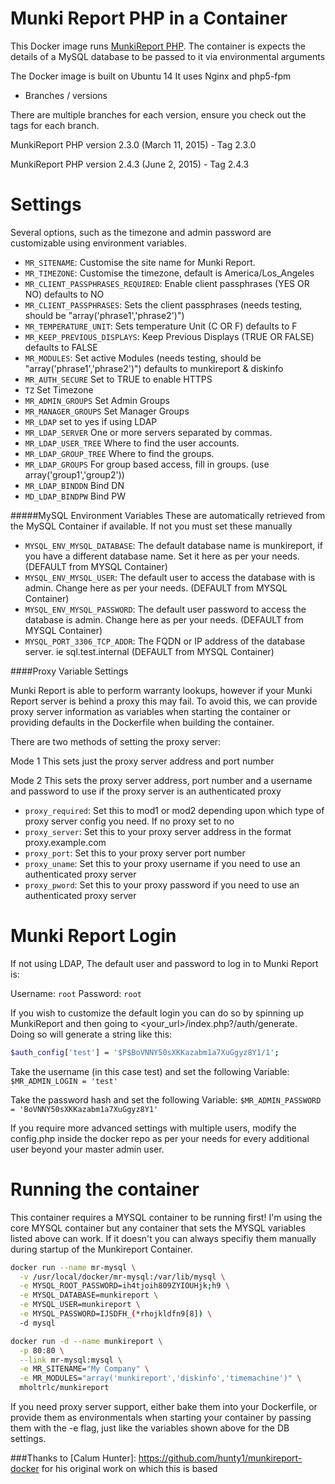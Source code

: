 Munki Report PHP in a Container
=============

This Docker image runs [MunkiReport PHP](https://github.com/munkireport/munkireport-php).
The container is expects the details of a MySQL database to be passed to it via environmental arguments

The Docker image is built on Ubuntu 14
It uses Nginx and php5-fpm

* Branches / versions

There are multiple branches for each version, ensure you check out the tags for each branch.

MunkiReport PHP version 2.3.0 (March 11, 2015) - Tag 2.3.0

MunkiReport PHP version 2.4.3 (June 2, 2015) - Tag 2.4.3


# Settings

Several options, such as the timezone and admin password are customizable using environment variables.

* ``MR_SITENAME``: Customise the site name for Munki Report.
* ``MR_TIMEZONE``: Customise the timezone, default is America/Los_Angeles
* ``MR_CLIENT_PASSPHRASES_REQUIRED``: Enable client passphrases (YES OR NO) defaults to NO
* ``MR_CLIENT_PASSPHRASES``: Sets the client passphrases (needs testing, should be "array('phrase1','phrase2')")
* ``MR_TEMPERATURE_UNIT``: Sets temperature Unit (C OR F) defaults to F
* ``MR_KEEP_PREVIOUS_DISPLAYS``: Keep Previous Displays (TRUE OR FALSE) defaults to FALSE
* ``MR_MODULES``: Set active Modules (needs testing, should be "array('phrase1','phrase2')") defaults to munkireport & diskinfo
* ``MR_AUTH_SECURE`` Set to TRUE to enable HTTPS
* ``TZ`` Set Timezone
* ``MR_ADMIN_GROUPS`` Set Admin Groups
* ``MR_MANAGER_GROUPS`` Set Manager Groups
* ``MR_LDAP`` set to yes if using LDAP
* ``MR_LDAP_SERVER`` One or more servers separated by commas.
* ``MR_LDAP_USER_TREE`` Where to find the user accounts.
* ``MR_LDAP_GROUP_TREE`` Where to find the groups.
* ``MR_LDAP_GROUPS`` For group based access, fill in groups. (use array('group1','group2'))
* ``MR_LDAP_BINDDN`` Bind DN
* ``MD_LDAP_BINDPW`` Bind PW


#####MySQL Environment Variables
These are automatically retrieved from the  MySQL Container if available.  If not you must set these manually

* ``MYSQL_ENV_MYSQL_DATABASE``: The default database name is munkireport, if you have a different database name. Set it here as per your needs. (DEFAULT from MYSQL Container)
* ``MYSQL_ENV_MYSQL_USER``: The default user to access the database with is admin. Change here as per your needs. (DEFAULT from MYSQL Container)
* ``MYSQL_ENV_MYSQL_PASSWORD``: The default user password to access the database is admin. Change here as per your needs. (DEFAULT from MYSQL Container)
* ``MYSQL_PORT_3306_TCP_ADDR``: The FQDN or IP address of the database server. ie sql.test.internal (DEFAULT from MYSQL Container)

####Proxy Variable Settings

Munki Report is able to perform warranty lookups, however if your Munki Report server is behind a proxy this may fail.
To avoid this, we can provide proxy server information as variables when starting the container or providing defaults
in the Dockerfile when building the container.

There are two methods of setting the proxy server:

Mode 1
This sets just the proxy server address and port number

Mode 2
This sets the proxy server address, port number and a username and password to use if the proxy server is an authenticated proxy

* ``proxy_required``: Set this to mod1 or mod2 depending upon which type of proxy server config you need. If no proxy set to no
* ``proxy_server``: Set this to your proxy server address in the format proxy.example.com
* ``proxy_port``: Set this to your proxy server port number
* ``proxy_uname``: Set this to your proxy username if you need to use an authenticated proxy server
* ``proxy_pword``: Set this to your proxy password if you need to use an authenticated proxy server


# Munki Report Login

If not using LDAP, The default user and password to log in to Munki Report is:

Username: ``root`` Password: ``root``

If you wish to customize the default login you can do so by spinning up MunkiReport and then going to <your_url>/index.php?/auth/generate.  
Doing so will generate a string like this:
````bash
$auth_config['test'] = '$P$BoVNNY50sXKKazabm1a7XuGgyz8Y1/1';
````

Take the username (in this case test) and set the following Variable:
``$MR_ADMIN_LOGIN = 'test'``

Take the password hash and set the following Variable:
``$MR_ADMIN_PASSWORD = 'BoVNNY50sXKKazabm1a7XuGgyz8Y1'``

If you require more advanced settings with multiple users, modify the config.php inside the docker repo as per your needs for every additional user beyond your master admin user.

# Running the container

This container requires a MYSQL container to be running first! I'm using the core MYSQL container but any container that sets the MYSQL variables listed above can work.  If it doesn't you can always specifiy them manually during startup of the Munkireport Container.

````bash
docker run --name mr-mysql \
  -v /usr/local/docker/mr-mysql:/var/lib/mysql \
  -e MYSQL_ROOT_PASSWORD=ih4tjoih809ZYIOUHjk;h9 \
  -e MYSQL_DATABASE=munkireport \
  -e MYSQL_USER=munkireport \
  -e MYSQL_PASSWORD=IJSDFH_(*rhojkldfn9[8]) \
  -d mysql
````



```bash
docker run -d --name munkireport \
  -p 80:80 \
  --link mr-mysql:mysql \
  -e MR_SITENAME="My Company" \
  -e MR_MODULES="array('munkireport','diskinfo','timemachine')" \
  mholtrlc/munkireport
```

If you need proxy server support, either bake them into your Dockerfile, or provide them as environmentals when starting your container
by passing them with the -e flag, just like the variables shown above for the DB settings.

###Thanks to [Calum Hunter]: https://github.com/hunty1/munkireport-docker for his original work on which this is based
